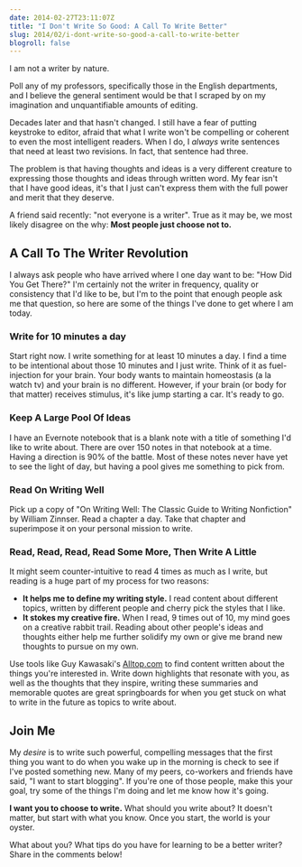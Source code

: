 ```yaml
---
date: 2014-02-27T23:11:07Z
title: "I Don't Write So Good: A Call To Write Better"
slug: 2014/02/i-dont-write-so-good-a-call-to-write-better
blogroll: false
---
```


I am not a writer by nature.

Poll any of my professors, specifically those in the English departments, and I believe the general sentiment would be that I scraped by on my imagination and unquantifiable amounts of editing.

Decades later and that hasn't changed. I still have a fear of putting keystroke to editor, afraid that what I write won't be compelling or coherent to even the most intelligent readers. When I do, I _always_ write sentences that need at least two revisions. In fact, that sentence had three.

The problem is that having thoughts and ideas is a very different creature to expressing those thoughts and ideas through written word. My fear isn't that I have good ideas, it's that I just can't express them with the full power and merit that they deserve.

A friend said recently: "not everyone is a writer". True as it may be, we most likely disagree on the why: __Most people just choose not to.__

## A Call To The Writer Revolution

I always ask people who have arrived where I one day want to be: "How Did You Get There?" I'm certainly not the writer in frequency, quality or consistency that I'd like to be, but I'm to the point that enough people ask me that question, so here are some of the things I've done to get where I am today.

### Write for 10 minutes a day

Start right now. I write something for at least 10 minutes a day. I find a time to be intentional about those 10 minutes and I just write. Think of it as fuel-injection for your brain. Your body wants to maintain homeostasis (a la watch tv) and your brain is no different. However, if your brain (or body for that matter) receives stimulus, it's like jump starting a car. It's ready to go.

### Keep A Large Pool Of Ideas

I have an Evernote notebook that is a blank note with a title of something I'd like to write about. There are over 150 notes in that notebook at a time. Having a direction is 90% of the battle. Most of these notes never have yet to see the light of day, but having a pool gives me something to pick from.

### Read On Writing Well

Pick up a copy of "On Writing Well: The Classic Guide to Writing Nonfiction" by William Zinnser. Read a chapter a day. Take that chapter and superimpose it on your personal mission to write.

### Read, Read, Read, Read Some More, Then Write A Little

It might seem counter-intuitive to read 4 times as much as I write, but reading is a huge part of my process for two reasons:

- __It helps me to define my writing style.__ I read content about different topics, written by different people and cherry pick the styles that I like.
- __It stokes my creative fire.__ When I read, 9 times out of 10, my mind goes on a creative rabbit trail. Reading about other people's ideas and thoughts either help me further solidify my own or give me brand new thoughts to pursue on my own.

Use tools like Guy Kawasaki's [Alltop.com](http://alltop.com) to find content written about the things you're interested in. Write down highlights that resonate with you, as well as the thoughts that they inspire, writing these summaries and memorable quotes are great springboards for when you get stuck on what to write in the future as topics to write about.

## Join Me

My _desire_ is to write such powerful, compelling messages that the first thing you want to do when you wake up in the morning is check to see if I've posted something new. Many of my peers, co-workers and friends have said, "I want to start blogging". If you're one of those people, make this your goal, try some of the things I'm doing and let me know how it's going.

__I want you to choose to write.__ What should you write about? It doesn't matter, but start with what you know. Once you start, the world is your oyster.

What about you? What tips do you have for learning to be a better writer? Share in the comments below!
